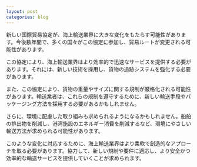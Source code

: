 ```yaml
---
layout: post
categories: blog
---
```


新しい国際貿易協定が、海上輸送業界に大きな変化をもたらす可能性があります。今後数年間で、多くの国々がこの協定に参加し、貿易ルートが変更される可能性があります。

この協定により、海上輸送業界はより効率的で迅速なサービスを提供する必要があります。それには、新しい技術を採用し、貨物の追跡システムを強化する必要があります。

また、この協定により、貨物の重量やサイズに関する規制が厳格化される可能性があります。輸送業者は、これらの規制を遵守するために、新しい輸送手段やパッケージング方法を採用する必要があるかもしれません。

さらに、環境に配慮した取り組みも求められるようになるかもしれません。船舶の排出物を削減し、港湾施設のエネルギー消費を削減するなど、環境にやさしい輸送方法が求められる可能性があります。

このような変化に対応するために、海上輸送業界はより柔軟で創造的なアプローチを取る必要があります。協力して、新しい規制や要件に適応し、より安全かつ効率的な輸送サービスを提供していくことが求められます。






